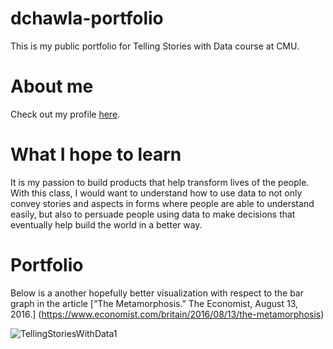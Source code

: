 # dchawla-portfolio
This is my public portfolio for Telling Stories with Data course at CMU.

# About me
Check out my profile [here](https://dc0708.github.io/).

# What I hope to learn
It is my passion to build products that help transform lives of the people. With this class, I would want to understand how to use data to not only convey stories and aspects in forms where people are able to understand easily, but also to persuade people using data to make decisions that eventually help build the world in a better way.  

# Portfolio

Below is a another hopefully better visualization with respect to the bar graph in the article [“The Metamorphosis.” The Economist, August 13, 2016.] (https://www.economist.com/britain/2016/08/13/the-metamorphosis)

![TellingStoriesWithData1](https://user-images.githubusercontent.com/8137984/60935181-0807c880-a297-11e9-8673-7a0ff9015fa0.PNG)





